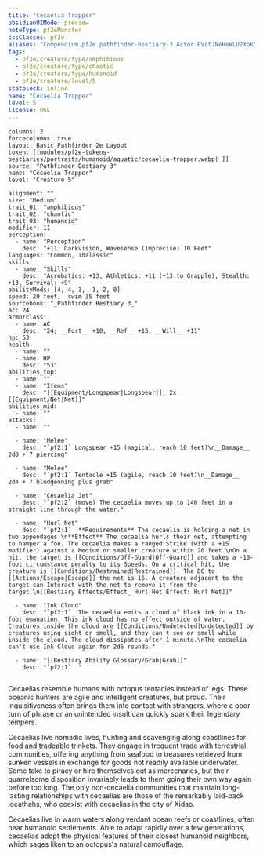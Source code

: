 ```yaml
---
title: "Cecaelia Trapper"
obsidianUIMode: preview
noteType: pf2eMonster
cssClasses: pf2e
aliases: "Compendium.pf2e.pathfinder-bestiary-3.Actor.PVstJNeHeWLU2XoK" 
tags:
  - pf2e/creature/type/amphibious
  - pf2e/creature/type/chaotic
  - pf2e/creature/type/humanoid
  - pf2e/creature/level/5
statblock: inline
name: "Cecaelia Trapper"
level: 5
license: OGL
---
```


```statblock
columns: 2
forcecolumns: true
layout: Basic Pathfinder 2e Layout
token: [[modules/pf2e-tokens-bestiaries/portraits/humanoid/aquatic/cecaelia-trapper.webp| ]]
source: "Pathfinder Bestiary 3"
name: "Cecaelia Trapper"
level: "Creature 5"

alignment: ""
size: "Medium"
trait_01: "amphibious"
trait_02: "chaotic"
trait_03: "humanoid"
modifier: 11
perception:
  - name: "Perception"
    desc: "+11; Darkvision, Wavesense (Imprecise) 10 Feet"
languages: "Common, Thalassic"
skills:
  - name: "Skills"
    desc: "Acrobatics: +13, Athletics: +11 (+13 to Grapple), Stealth: +13, Survival: +9"
abilityMods: [4, 4, 3, -1, 2, 0]
speed: 20 feet,  swim 35 feet
sourcebook: "_Pathfinder Bestiary 3_"
ac: 24
armorclass:
  - name: AC
    desc: "24; __Fort__ +10, __Ref__ +15, __Will__ +11"
hp: 53
health:
  - name: ""
  - name: HP
    desc: "53"
abilities_top:
  - name: ""
  - name: "Items"
    desc: "[[Equipment/Longspear|Longspear]], 2x [[Equipment/Net|Net]]"
abilities_mid:
  - name: ""
attacks:
  - name: ""

  - name: "Melee"
    desc: "`pf2:1` Longspear +15 (magical, reach 10 feet)\n__Damage__  2d8 + 7 piercing"

  - name: "Melee"
    desc: "`pf2:1` Tentacle +15 (agile, reach 10 feet)\n__Damage__  2d4 + 7 bludgeoning plus grab"

  - name: "Cecaelia Jet"
    desc: "`pf2:2` (move) The cecaelia moves up to 140 feet in a straight line through the water."

  - name: "Hurl Net"
    desc: "`pf2:1`  **Requirements** The cecaelia is holding a net in two appendages.\n**Effect** The cecaelia hurls their net, attempting to hamper a foe. The cecaelia makes a ranged Strike (with a +15 modifier) against a Medium or smaller creature within 20 feet.\nOn a hit, the target is [[Conditions/Off-Guard|Off-Guard]] and takes a -10-foot circumstance penalty to its Speeds. On a critical hit, the creature is [[Conditions/Restrained|Restrained]]. The DC to [[Actions/Escape|Escape]] the net is 16. A creature adjacent to the target can Interact with the net to remove it from the target.\n[[Bestiary Effects/Effect_ Hurl Net|Effect: Hurl Net]]"

  - name: "Ink Cloud"
    desc: "`pf2:1`  The cecaelia emits a cloud of black ink in a 10-foot emanation. This ink cloud has no effect outside of water. Creatures inside the cloud are [[Conditions/Undetected|Undetected]] by creatures using sight or smell, and they can't see or smell while inside the cloud. The cloud dissipates after 1 minute.\nThe cecaelia can't use Ink Cloud again for 2d6 rounds."

  - name: "[[Bestiary Ability Glossary/Grab|Grab]]"
    desc: "`pf2:1`  "
 
```



Cecaelias resemble humans with octopus tentacles instead of legs. These oceanic hunters are agile and intelligent creatures, but proud. Their inquisitiveness often brings them into contact with strangers, where a poor turn of phrase or an unintended insult can quickly spark their legendary tempers.

Cecaelias live nomadic lives, hunting and scavenging along coastlines for food and tradeable trinkets. They engage in frequent trade with terrestrial communities, offering anything from seafood to treasures retrieved from sunken vessels in exchange for goods not readily available underwater. Some take to piracy or hire themselves out as mercenaries, but their quarrelsome disposition invariably leads to them going their own way again before too long. The only non-cecaelia communities that maintain long-lasting relationships with cecaelias are those of the remarkably laid-back locathahs, who coexist with cecaelias in the city of Xidao.

Cecaelias live in warm waters along verdant ocean reefs or coastlines, often near humanoid settlements. Able to adapt rapidly over a few generations, cecaelias adopt the physical features of their closest humanoid neighbors, which sages liken to an octopus's natural camouflage.
